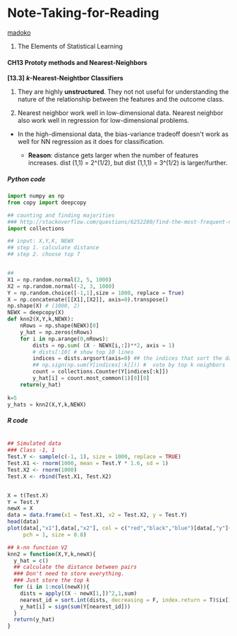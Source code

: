 # Note-Taking-for-Reading

[madoko](https://www.npmjs.com/package/madoko-local)

1. The Elements of Statistical Learning

#### CH13 Prototy methods and Nearest-Neighbors

**[13.3]** ***k*-Nearest-Neightbor Classifiers**

1. They are highly **unstructured**. They not not useful for understanding the nature of the relationship between the features and the outcome class.

2. Nearest neighbor work well in low-dimensional data. Nearest neighbor also work well in regression for low-dimensional problems. 

- In the high-dimensional data, the bias-variance tradeoff doesn't work as well for NN regression as it does for classification.

	- **Reason**:  distance gets larger when the number of features increases. dist (1,1) = 2^(1/2), but dist (1,1,1) = 3^(1/2) is larger/further.
	
##### Python code	
```python
import numpy as np
from copy import deepcopy

## counting and finding majorities
### http://stackoverflow.com/questions/6252280/find-the-most-frequent-number-in-a-numpy-vector
import collections

## input: X,Y,K, NEWX
## step 1. calculate distance
## step 2. choose top 7 


## 
X1 = np.random.normal(2, 5, 1000)
X2 = np.random.normal(-2, 3, 1000)
Y = np.random.choice([-1,1],size = 1000, replace = True)
X = np.concatenate([[X1],[X2]], axis=0).transpose()
np.shape(X) # (1000, 2)
NEWX = deepcopy(X)
def knn2(X,Y,k,NEWX):
	nRows = np.shape(NEWX)[0]
	y_hat = np.zeros(nRows)
	for i in np.arange(0,nRows):
		dists = np.sum( (X - NEWX[i,:])**2, axis = 1)
		# dists[:10] # show top 10 lines
		indices = dists.argsort(axis=0) ## the indices that sort the data
		## np.sign(np.sum(Y[indices[:k]])) #  vote by top k neighbors
		count = collections.Counter(Y[indices[:k]])
		y_hat[i] = count.most_common(1)[0][0]
	return(y_hat)	
 
k=5
y_hats = knn2(X,Y,k,NEWX)


```

##### R code
```r

## Simulated data
### Class -1, 1
Test.Y <- sample(c(-1, 1), size = 1000, replace = TRUE)
Test.X1 <- rnorm(1000, mean = Test.Y * 1.6, sd = 1)
Test.X2 <- rnorm(1000)
Test.X <- rbind(Test.X1, Test.X2)


X = t(Test.X)
Y = Test.Y
newX = X
data = data.frame(x1 = Test.X1, x2 = Test.X2, y = Test.Y)
head(data)
plot(data[,"x1"],data[,"x2"], col = c("red","black","blue")[data[,"y"]+2],
     pch = 1, size = 0.8)

## k-nn function V2
knn2 = function(X,Y,k,newX){
  y_hat = c()
  ## calculate the distance between pairs
  ### Don't need to store everything. 
  ### Just store the top k
  for (i in 1:ncol(newX)){
    dists = apply((X - newX[1,])^2,1,sum)
    nearest_id = sort.int(dists, decreasing = F, index.return = T)$ix[1:k]
    y_hat[i] = sign(sum(Y[nearest_id]))
  }
  return(y_hat)
}

````




